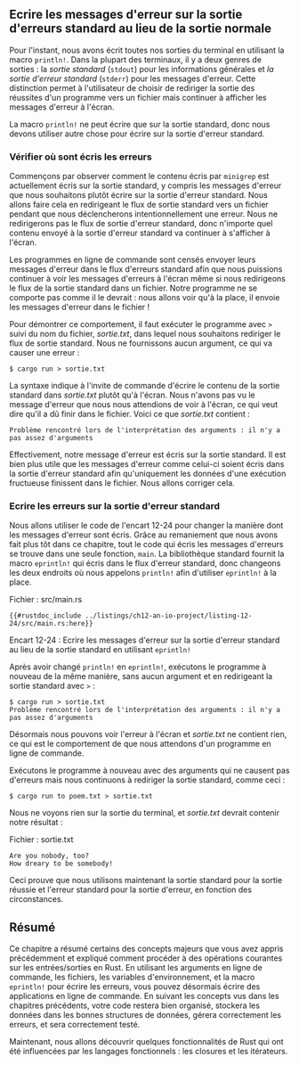 <!--
## Writing Error Messages to Standard Error Instead of Standard Output
-->

## Ecrire les messages d'erreur sur la sortie d'erreurs standard au lieu de la sortie normale

<!--
At the moment, we’re writing all of our output to the terminal using the
`println!` macro. In most terminals, there are two kinds of output: *standard
output* (`stdout`) for general information and *standard error* (`stderr`) for
error messages. This distinction enables users to choose to direct the
successful output of a program to a file but still print error messages to the
screen.
-->

Pour l'instant, nous avons écrit toutes nos sorties du terminal en utilisant
la macro `println!`. Dans la plupart des terminaux, il y a deux genres de
sorties : la *sortie standard* (`stdout`) pour les informations générales
et *la sortie d'erreur standard* (`stderr`) pour les messages d'erreur. Cette
distinction permet à l'utilisateur de choisir de rediriger la sortie des
réussites d'un programme vers un fichier mais continuer à afficher les messages
d'erreur à l'écran.

<!--
The `println!` macro is only capable of printing to standard output, so we
have to use something else to print to standard error.
-->

La macro `println!` ne peut écrire que sur la sortie standard, donc nous
devons utiliser autre chose pour écrire sur la sortie d'erreur standard.

<!--
### Checking Where Errors Are Written
-->

### Vérifier où sont écris les erreurs

<!--
First, let’s observe how the content printed by `minigrep` is currently being
written to standard output, including any error messages we want to write to
standard error instead. We’ll do that by redirecting the standard output stream
to a file while also intentionally causing an error. We won’t redirect the
standard error stream, so any content sent to standard error will continue to
display on the screen.
-->

Commençons par observer comment le contenu écris par `minigrep` est actuellement
écris sur la sortie standard, y compris les messages d'erreur que nous
souhaitons plutôt écrire sur la sortie d'erreur standard. Nous allons faire cela
en redirigeant le flux de sortie standard vers un fichier pendant que nous
déclencherons intentionnellement une erreur. Nous ne redirigerons pas le flux
de sortie d'erreur standard, donc n'importe quel contenu envoyé à la sortie
d'erreur standard va continuer à s'afficher à l'écran.

<!--
Command line programs are expected to send error messages to the standard error
stream so we can still see error messages on the screen even if we redirect the
standard output stream to a file. Our program is not currently well-behaved:
we’re about to see that it saves the error message output to a file instead!
-->

Les programmes en ligne de commande sont censés envoyer leurs messages d'erreur
dans le flux d'erreurs standard afin que nous puissions continuer à voir les
messages d'erreurs à l'écran même si nous redirigeons le flux de la sortie
standard dans un fichier. Notre programme ne se comporte pas comme il le
devrait : nous allons voir qu'à la place, il envoie les messages d'erreur
dans le fichier !

<!--
The way to demonstrate this behavior is by running the program with `>` and the
filename, *output.txt*, that we want to redirect the standard output stream to.
We won’t pass any arguments, which should cause an error:
-->

Pour démontrer ce comportement, il faut exécuter le programme avec `>` suivi du
nom du fichier, *sortie.txt*, dans lequel nous souhaitons rediriger le flux de
sortie standard. Nous ne fournissons aucun argument, ce qui va causer une
erreur :

<!--
```console
$ cargo run > output.txt
```
-->

```console
$ cargo run > sortie.txt
```

<!--
The `>` syntax tells the shell to write the contents of standard output to
*output.txt* instead of the screen. We didn’t see the error message we were
expecting printed to the screen, so that means it must have ended up in the
file. This is what *output.txt* contains:
-->

La syntaxe indique à l'invite de commande d'écrire le contenu de la sortie
standard dans *sortie.txt* plutôt qu'à l'écran. Nous n'avons pas vu le
message d'erreur que nous nous attendions de voir à l'écran, ce qui veut
dire qu'il a dû finir dans le fichier. Voici ce que *sortie.txt* contient :

<!--
```text
Problem parsing arguments: not enough arguments
```
-->

```text
Problème rencontré lors de l'interprétation des arguments : il n'y a pas assez d'arguments
```

<!--
Yup, our error message is being printed to standard output. It’s much more
useful for error messages like this to be printed to standard error so only
data from a successful run ends up in the file. We’ll change that.
-->

Effectivement, notre message d'erreur est écris sur la sortie standard. Il
est bien plus utile que les messages d'erreur comme celui-ci soient écris
dans la sortie d'erreur standard afin qu'uniquement les données d'une
exécution fructueuse finissent dans le fichier. Nous allons corriger cela.

<!--
### Printing Errors to Standard Error
-->

### Ecrire les erreurs sur la sortie d'erreur standard

<!--
We’ll use the code in Listing 12-24 to change how error messages are printed.
Because of the refactoring we did earlier in this chapter, all the code that
prints error messages is in one function, `main`. The standard library provides
the `eprintln!` macro that prints to the standard error stream, so let’s change
the two places we were calling `println!` to print errors to use `eprintln!`
instead.
-->

Nous allons utiliser le code de l'encart 12-24 pour changer la manière dont les
messages d'erreur sont écris. Grâce au remaniement que nous avons fait plus tôt
dans ce chapitre, tout le code qui écris les messages d'erreurs se trouve dans
une seule fonction, `main`. La bibliothèque standard fournit la macro
`eprintln!` qui écris dans le flux d'erreur standard, donc changeons les deux
endroits où nous appelons `println!` afin d'utiliser `eprintln!` à la place.

<!--
<span class="filename">Filename: src/main.rs</span>
-->

<span class="filename">Fichier : src/main.rs</span>

<!--
```rust,ignore
{{#rustdoc_include ../listings/ch12-an-io-project/listing-12-24/src/main.rs:here}}
```
-->

```rust,ignore
{{#rustdoc_include ../listings/ch12-an-io-project/listing-12-24/src/main.rs:here}}
```

<!--
<span class="caption">Listing 12-24: Writing error messages to standard error
instead of standard output using `eprintln!`</span>
-->

<span class="caption">Encart 12-24 : Ecrire les messages d'erreur sur la sortie
d'erreur standard au lieu de la sortie standard en utilisant `eprintln!`</span>

<!--
After changing `println!` to `eprintln!`, let’s run the program again in the
same way, without any arguments and redirecting standard output with `>`:
-->

Après avoir changé `println!` en `eprintln!`, exécutons le programme à nouveau
de la même manière, sans aucun argument et en redirigeant la sortie standard
avec `>` :

<!--
```console
$ cargo run > output.txt
Problem parsing arguments: not enough arguments
```
-->

```console
$ cargo run > sortie.txt
Problème rencontré lors de l'interprétation des arguments : il n'y a pas assez d'arguments
```

<!--
Now we see the error onscreen and *output.txt* contains nothing, which is the
behavior we expect of command line programs.
-->

Désormais nous pouvons voir l'erreur à l'écran et *sortie.txt* ne contient rien,
ce qui est le comportement de que nous attendons d'un programme en ligne de
commande.

<!--
Let’s run the program again with arguments that don’t cause an error but still
redirect standard output to a file, like so:
-->

Exécutons le programme à nouveau avec des arguments qui ne causent pas d'erreurs
mais nous continuons à rediriger la sortie standard, comme ceci :

<!--
```console
$ cargo run to poem.txt > output.txt
```
-->

```console
$ cargo run to poem.txt > sortie.txt
```

<!--
We won’t see any output to the terminal, and *output.txt* will contain our
results:
-->

Nous ne voyons rien sur la sortie du terminal, et *sortie.txt* devrait contenir
notre résultat :

<!--
<span class="filename">Filename: output.txt</span>
-->

<span class="filename">Fichier : sortie.txt</span>

<!--
```text
Are you nobody, too?
How dreary to be somebody!
```
-->

```text
Are you nobody, too?
How dreary to be somebody!
```

<!--
This demonstrates that we’re now using standard output for successful output
and standard error for error output as appropriate.
-->

Ceci prouve que nous utilisons maintenant la sortie standard pour la sortie
réussie et l'erreur standard pour la sortie d'erreur, en fonction des
circonstances.

<!--
## Summary
-->

## Résumé

<!--
This chapter recapped some of the major concepts you’ve learned so far and
covered how to perform common I/O operations in Rust. By using command line
arguments, files, environment variables, and the `eprintln!` macro for printing
errors, you’re now prepared to write command line applications. By using the
concepts in previous chapters, your code will be well organized, store data
effectively in the appropriate data structures, handle errors nicely, and be
well tested.
-->

Ce chapitre a résumé certains des concepts majeurs que vous avez appris
précédemment et expliqué comment procéder à des opérations courantes sur les
entrées/sorties en Rust. En utilisant les arguments en ligne de commande, les
fichiers, les variables d'environnement, et la macro `eprintln!` pour écrire les
erreurs, vous pouvez désormais écrire des applications en ligne de commande. En
suivant les concepts vus dans les chapitres précédents, votre code restera bien
organisé, stockera les données dans les bonnes structures de données, gérera
correctement les erreurs, et sera correctement testé.

<!--
Next, we’ll explore some Rust features that were influenced by functional
languages: closures and iterators.
-->

Maintenant, nous allons découvrir quelques fonctionnalités de Rust qui ont été
influencées par les langages fonctionnels : les closures et les itérateurs.

